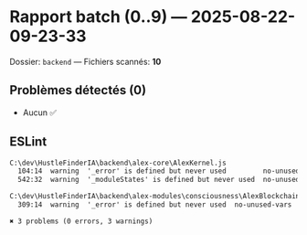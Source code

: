 # Rapport batch (0..9) — 2025-08-22-09-23-33
Dossier: `backend` — Fichiers scannés: **10**

## Problèmes détectés (0)
- Aucun ✅

## ESLint

```txt
C:\dev\HustleFinderIA\backend\alex-core\AlexKernel.js
  104:14  warning  '_error' is defined but never used         no-unused-vars
  542:32  warning  '_moduleStates' is defined but never used  no-unused-vars

C:\dev\HustleFinderIA\backend\alex-modules\consciousness\AlexBlockchainOracle.js
  309:14  warning  '_error' is defined but never used  no-unused-vars

✖ 3 problems (0 errors, 3 warnings)
```